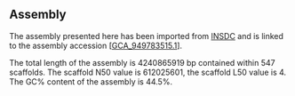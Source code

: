 **Assembly**
--------

The assembly presented here has been imported from [INSDC](http://www.insdc.org) and is linked to the assembly accession [[GCA\_949783515.1](http://www.ebi.ac.uk/ena/data/view/GCA_949783515.1)].

The total length of the assembly is 4240865919 bp contained within 547 scaffolds.
The scaffold N50 value is 612025601, the scaffold L50 value is 4.
The GC% content of the assembly is 44.5%.
